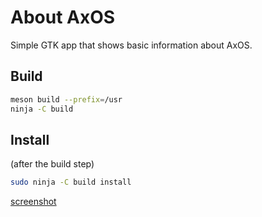 # About AxOS 

Simple GTK app that shows basic information about AxOS.

## Build

```bash
meson build --prefix=/usr
ninja -C build
```

## Install
(after the build step)
```bash
sudo ninja -C build install
```

[screenshot](/screenshot/screenshot.png)


